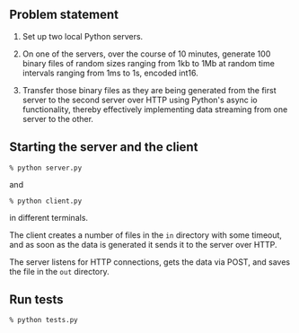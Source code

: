## Problem statement

1.  Set up two local Python servers.

2.  On one of the servers, over the course of 10 minutes,
    generate 100 binary files of random sizes ranging from 1kb to 1Mb
    at random time intervals ranging from 1ms to 1s, encoded int16.

3.  Transfer those binary files as they are being generated
    from the first server to the second server over HTTP
    using Python's async io functionality, thereby effectively implementing
    data streaming from one server to the other.

## Starting the server and the client

```
% python server.py
```

and

```
% python client.py
```

in different terminals.

The client creates a number of files in the `in` directory with some timeout, and as soon as the data is generated it sends it to the server over HTTP.

The server listens for HTTP connections, gets the data via POST, and saves the file in the `out` directory.

## Run tests

```
% python tests.py
```
